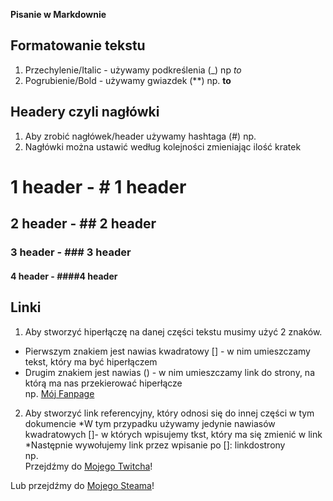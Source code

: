 **Pisanie w Markdownie**

## Formatowanie tekstu
1. Przechylenie/Italic - używamy podkreślenia (_)  np _to_
2. Pogrubienie/Bold - używamy gwiazdek (**) np. **to**

## Headery czyli nagłówki  
1. Aby zrobić nagłówek/header używamy hashtaga (#) np.  
2. Nagłówki można ustawić według kolejności zmieniając ilość kratek  
# 1 header - # 1 header
## 2 header - ## 2 header 
### 3 header - ### 3 header
#### 4 header - ####4 header

## Linki
1. Aby stworzyć hiperłączę na danej części tekstu musimy użyć 2 znaków.
* Pierwszym znakiem jest nawias kwadratowy [] - w nim umieszczamy tekst, który ma być hiperłączem
* Drugim znakiem jest nawias () - w nim umieszczamy link do strony, na którą ma nas przekierować hiperłącze  
np. [Mój Fanpage](https://www.facebook.com/JacekVexonSosnowski)  

2. Aby stworzyć link referencyjny, który odnosi się do innej części w tym dokumencie 
*W tym przypadku używamy jedynie nawiasów kwadratowych []- w których wpisujemy tkst, który ma się zmienić w link
*Następnie wywołujemy link przez wpisanie po []: linkdostrony  
np.  
Przejdźmy do [Mojego Twitcha]!  

Lub przejdźmy do [Mojego Steama]!  

[Mojego Twitcha]: https://www.twitch.tv/vex0on  
[Mojego Steama]: https://steamcommunity.com/id/Vex0on/  



